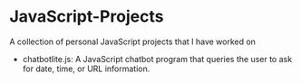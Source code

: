# JavaScript-Projects
A collection of personal JavaScript projects that I have worked on

- chatbotlite.js: A JavaScript chatbot program that queries the user to ask for date, time, or URL information.
